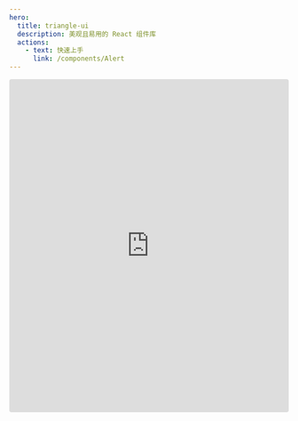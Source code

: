 ```yaml
---
hero:
  title: triangle-ui
  description: 美观且易用的 React 组件库
  actions:
    - text: 快速上手
      link: /components/Alert
---
```


<iframe src="https://stackblitz.com/edit/react-ts-ifnnmy?embed=1&file=App.tsx" style="width: 100%; height: 600px; border: 0; border-radius: 4px; overflow: hidden;" title="triangle-ui-react"></iframe>

<!-- ```jsx
import React, { useState, useEffect } from 'react';
import { Alert, AlertType, Button, ButtonType } from 'triangle-ui-react';
import { Space, Direction, Side, SpaceingSize } from 'triangle-ui-react';
import { Avatar, AvatarType, AvatarSize } from 'triangle-ui-react';
import { DatePicker, selectedDateType } from 'triangle-ui-react';
import { Drawer, DrawerPosition } from 'triangle-ui-react';
import { Divider, DividerStyle } from 'triangle-ui-react';
import { Dropdown } from 'triangle-ui-react' 
import { Icon } from 'triangle-ui-react' 
import { TreeSelect } from 'triangle-ui-react';
import { Menu, MenuItem } from 'triangle-ui-react';
import { SubMenu } from 'triangle-ui-react';
import { Progress } from 'triangle-ui-react';

const data = [
  {
    value: 1,
    label: 'Welcome',
    unfold: true,
    children: [
      {
        value: 11,
        label: 'to',
        defaultSelected: true,
        unfold: true,
        children: [
          {
            value: 111,
            label: 'triangle-ui-react',
            defaultSelected: true,
          },
          {
            value: 112,
            label: 'Are',
          },
        ],
      },
      {
        value: 12,
        label: 'you',
      },
    ],
  },
  {
    value: 2,
    label: 'ready?',
  },
];

let start: boolean = false;

export default function App(): JSX.Element {
  const container = {
    display: 'flex',
    alignItems: 'center',
    justifyContent: 'space-around',
  };

  const now = new Date()
  const [date, setDate] = useState<selectedDateType>({
    year: now.getFullYear(),
    month: now.getMonth() + 1,
    day: now.getDate()
  });

  const [left, setLeft] = React.useState(false);

  const [selected, setSelected] = useState('1');

  const handleSelect = (index) => {
    setSelected(index);
  };

  const [percent, setPercent] = useState(0);
  const [isClicked, setIsClicked] = useState(false);
  const handleProgress = () => {
    start = true;
    setTimeout(() => {
      setPercent((prevPercent) => prevPercent + 10);
    }, 500);
  };

  useEffect(() => {
    if (start === false) {
      return;
    }
    if (percent === 100) {
      setPercent((prevPercent) => 0);
      return;
    } else {
      setTimeout(() => {
        setPercent((prevPercent) => prevPercent + 5);
      }, 500);
    }
  }, [percent]);

  if(!start && percent === 0)
    handleProgress();

  return (
    <div style={{overflowX: "auto", width:"100%"}}>
      <div style={container}>
        <Alert
          title="前方提示"
          description="前方进入 triangle-ui-react 的世界"
          alertType={AlertType.Success}
        />
        <Button style={{ marginLeft: '1rem', marginTop: '.1rem' }}>
          Hello
        </Button>
        <Button
          style={{ marginLeft: '1rem', marginTop: '.1rem' }}
          btnType={ButtonType.Primary}
        >
          @Triangle
        </Button>
        <Avatar
          style={{ marginLeft: '1rem' }}
          text="A"
          avatarType={AvatarType.Success}
          size={AvatarSize.Small}
        />
        <Avatar
          style={{ marginLeft: '1rem' }}
          text="B"
          avatarType={AvatarType.Primary}
        />
        <Avatar
          style={{ marginLeft: '1rem' }}
          text="C"
          avatarType={AvatarType.Secondary}
          size={AvatarSize.Large}
        />
        <Avatar
          style={{ marginLeft: '1rem' }}
          text="B"
          avatarType={AvatarType.Danger}
        />
        <Avatar
          style={{ marginLeft: '1rem' }}
          text="A"
          avatarType={AvatarType.Warning}
          size={AvatarSize.Small}
        />
      </div>
      <br />
      <Divider style={DividerStyle.Primary} text="Divider" />
      <br />
      <div style={container}>
        <DatePicker
          onChange={(date) => {
            setDate(date);
          }}
        />
        <Button
          btnType={ButtonType.Success}
          onClick={() => {
            setLeft(!left);
          }}
        >
          {left ? 'Close Your Drawer' : 'Open Your Drawer'}
        </Button>
        <Drawer
          title="欢迎"
          isShow={left}
          onClose={() => {
            setLeft(false);
          }}
          position={DrawerPosition.Left}
        >
          <div>triangle-ui-react</div>
        </Drawer>
        <Dropdown droplist={[<div key="1">Hello</div>, <div key="2">My</div>, <div key="3">Friend</div>]}>
            <Button btnType={ButtonType.Primary}>Dropdown!!!</Button>
        </Dropdown>
        <Icon
          style = { { marginRight: "1rem" } }
          icon = 'coffee'
          theme = 'primary'
        />
        <Icon
          style = { { marginRight: "1rem" } }
          icon = 'fa-house'
          theme = 'info'
        />
        <Icon
          style = { { marginRight: "1rem" } }
          icon = 'fa-cloud'
          theme = 'danger'
        />
      </div>
      <br />
      <Divider style={DividerStyle.Success} text="triangle-ui-react" />
      <br />
      <div style={container}>
        <div>
          <TreeSelect
            data={data}
            isSingle={false}
            needInput={false}
            checkboxType="circle"
          />
        </div>
        <Menu mode="horizontal" onSelect={handleSelect} defaultIndex="1">
          <MenuItem index="1">Menu</MenuItem>
          <SubMenu title="just" index="2">
            <MenuItem index="2-1">easy</MenuItem>
            <MenuItem index="2-2">to use</MenuItem>
          </SubMenu>
          <MenuItem index="3">Menu</MenuItem>
        </Menu>
        <div style={{width:"30%"}}>
          <Menu mode="vertical" defaultIndex="0" defaultOpenSubmenus={['2']}>
            <MenuItem index="0">A</MenuItem>
            <MenuItem index="1">BEAUTIFUL</MenuItem>
            <SubMenu index="2" title="COMPONENT">
              <MenuItem index="2-1">INTUITIVE</MenuItem>
              <MenuItem index="2-2">REACT</MenuItem>
            </SubMenu>
            <MenuItem index="3">LIBRARY</MenuItem>
          </Menu>
        </div>
      </div>
      <br />
      <div style={container}>
        <div style={{width:"90%"}}>
          <Progress percent={percent} />
        </div>
      </div>
    </div>
  );
}
``` -->
